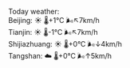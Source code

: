Today weather:  
Beijing: ☀️   🌡️+1°C 🌬️↖7km/h  
Tianjin: ☀️   🌡️-1°C 🌬️↖7km/h  
Shijiazhuang: ☀️   🌡️+0°C 🌬️↓4km/h  
Tangshan: ☁️   🌡️+0°C 🌬️↑5km/h  
